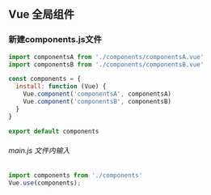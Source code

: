 ## Vue 全局组件
### 新建components.js文件
```js
import componentsA from './components/componentsA.vue'
import componentsB from './components/componentsB.vue'

const components = {
  install: function (Vue) {
    Vue.component('componentsA', componentsA)
    Vue.component('componentsB', componentsB)
  }
}

export default components
```

###### main.js 文件内输入
``` js
import components from './components'
Vue.use(components);
```